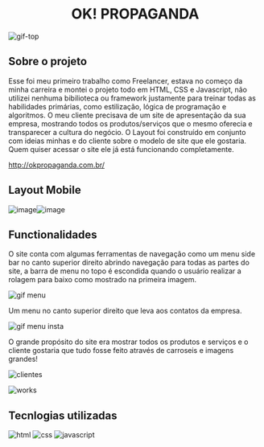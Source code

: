 <h1 align="center">OK! PROPAGANDA</h1>

![gif-top](https://user-images.githubusercontent.com/102335999/225629060-3315afbb-aa56-491a-87d1-6a55c19400fc.gif)

<h2> Sobre o projeto </h2>

Esse foi meu primeiro trabalho como Freelancer, estava no começo da minha carreira e montei o projeto todo em HTML, CSS e Javascript, não utilizei nenhuma bibilioteca
ou framework justamente para treinar todas as habilidades primárias, como estilização, lógica de programação e algoritmos. O meu cliente precisava de um site de apresentação
da sua empresa, mostrando todos os produtos/serviços que o mesmo oferecia e transparecer a cultura do negócio. O Layout foi construído em conjunto com ideias minhas
e do cliente sobre o modelo de site que ele gostaria. Quem quiser acessar o site ele já está funcionando completamente.

http://okpropaganda.com.br/

<h2> Layout Mobile </h2>

![image](https://user-images.githubusercontent.com/102335999/225691110-eba22e7e-6ba8-4abb-8504-8e4ffabb306b.png)![image](https://user-images.githubusercontent.com/102335999/225691243-13f51a7d-5330-4c57-927a-1c5afcbe95de.png)

<h2> Functionalidades </h2>

O site conta com algumas ferramentas de navegação como um menu side bar no canto superior direito abrindo navegação para todas as partes do site, a barra de menu no topo é escondida quando o usuário realizar a rolagem para baixo como mostrado na primeira imagem.

![gif menu](https://user-images.githubusercontent.com/102335999/225693584-7c22e79f-558d-4d0f-9588-a40f8d0f031f.gif)

Um menu no canto superior direito que leva aos contatos da empresa.

![gif menu insta](https://user-images.githubusercontent.com/102335999/225693948-41b188e4-af56-45e1-8394-716d76471c61.gif)

O grande propósito do site era mostrar todos os produtos e serviços e o cliente gostaria que tudo fosse feito através de carroseis e imagens grandes!

![clientes](https://user-images.githubusercontent.com/102335999/225696090-9c80715f-1f85-4c39-9299-14c0f8be4c0c.gif)

![works](https://user-images.githubusercontent.com/102335999/225696279-4d6cfe93-6593-4047-a271-c8bb906df27a.gif)

<h2> Tecnlogias utilizadas </h2>

![html](https://user-images.githubusercontent.com/102335999/214584106-06cc68f3-e3f9-46ce-bfd1-620ac6bf1eeb.svg)
![css](https://user-images.githubusercontent.com/102335999/214584122-129fdcc4-4a63-4fa0-bb6b-8ffbfd3fe86c.svg)
![javascript](https://user-images.githubusercontent.com/102335999/214583927-6b99ec17-8c71-4f63-bfef-b14e9f6ec564.svg)

